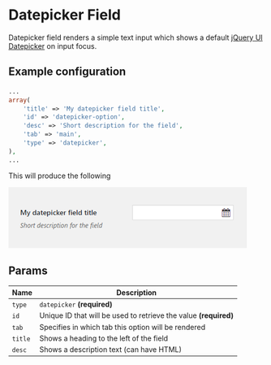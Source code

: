 # Datepicker Field

Datepicker field renders a simple text input which shows a default [jQuery UI Datepicker](https://jqueryui.com/datepicker/) on input focus.
 
## Example configuration

```php
...
array(
    'title' => 'My datepicker field title',
    'id' => 'datepicker-option',
    'desc' => 'Short description for the field',
    'tab' => 'main',
    'type' => 'datepicker',
),
...
```

This will produce the following

![](../assets/datepicker.png)

## Params

| Name | Description |
| --- | --- |
| `type` | `datepicker` **(required)**
| `id` | Unique ID that will be used to retrieve the value **(required)**
| `tab` | Specifies in which tab this option will be rendered
| `title` | Shows a heading to the left of the field
| `desc` | Shows a description text (can have HTML)